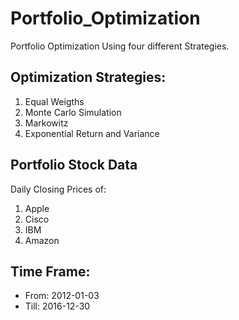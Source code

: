 # Portfolio_Optimization
Portfolio Optimization Using four different Strategies.
 
## Optimization Strategies:
  1. Equal Weigths
  2. Monte Carlo Simulation
  3. Markowitz
  4. Exponential Return and Variance
 
## Portfolio Stock Data
Daily Closing Prices of:
  1. Apple
  2. Cisco
  3. IBM
  4. Amazon
  
## Time Frame:
 - From: 2012-01-03
 - Till: 2016-12-30

